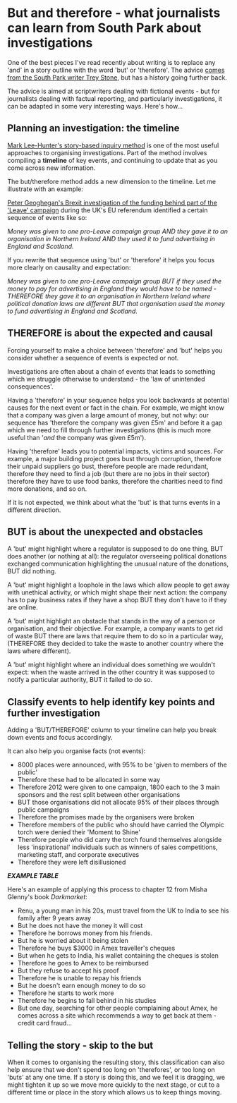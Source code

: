 # But and therefore - what journalists can learn from South Park about investigations
One of the best pieces I've read recently about writing is to replace any 'and' in a story outline with the word 'but' or 'therefore'. The advice [comes from the South Park writer Trey Stone](https://speakola.com/arts/matt-stone-trey-parker-nyu-writing-class-2014), but has a history going further back.

The advice is aimed at scriptwriters dealing with fictional events - but for journalists dealing with factual reporting, and particularly investigations, it can be adapted in some very interesting ways. Here's how...

## Planning an investigation: the timeline

[Mark Lee-Hunter's story-based inquiry method](https://unesdoc.unesco.org/ark:/48223/pf0000193078) is one of the most useful approaches to organising investigations. Part of the method involves compiling a **timeline** of key events, and continuing to update that as you come across new information.

The but/therefore method adds a new dimension to the timeline. Let me illustrate with an example:

[Peter Geoghegan's Brexit investigation of the funding behind part of the 'Leave' campaign](https://www.opendemocracy.net/en/dark-money-investigations/revealed-dark-money-brexit-ads-flooding-social-media/) during the UK's EU referendum identified a certain sequence of events like so:

*Money was given to one pro-Leave campaign group AND they gave it to an organisation in Northern Ireland AND they used it to fund advertising in England and Scotland.*

If you rewrite that sequence using 'but' or 'therefore' it helps you focus more clearly on causality and expectation:

*Money was given to one pro-Leave campaign group BUT if they used the money to pay for advertising in England they would have to be named - THEREFORE they gave it to an organisation in Northern Ireland where political donation laws are different BUT that organisation used the money to fund advertising in England and Scotland.*

## THEREFORE is about the expected and causal

Forcing yourself to make a choice between 'therefore' and 'but' helps you consider whether a sequence of events is expected or not.

Investigations are often about a chain of events that leads to something which we struggle otherwise to understand - the 'law of unintended consequences'.

Having a 'therefore' in your sequence helps you look backwards at potential causes for the next event or fact in the chain. For example, we might know that a company was given a large amount of money, but not why: our sequence has 'therefore the company was given £5m' and before it a gap which we need to fill through further investigations (this is much more useful than '*and* the company was given £5m').

Having 'therefore' leads you to potential impacts, victims and sources. For example, a major building project goes bust through corruption, therefore their unpaid suppliers go bust, therefore people are made redundant, therefore they need to find a job (but there are no jobs in their sector) therefore they have to use food banks, therefore the charities need to find more donations, and so on.

If it is not expected, we think about what the 'but' is that turns events in a different direction.

## BUT is about the unexpected and obstacles

A 'but' might highlight where a regulator is supposed to do one thing, BUT does another (or nothing at all): the regulator overseeing political donations exchanged communication highlighting the unusual nature of the donations, BUT did nothing.

A 'but' might highlight a loophole in the laws which allow people to get away with unethical activity, or which might shape their next action: the company has to pay business rates if they have a shop BUT they don't have to if they are online.

A 'but' might highlight an obstacle that stands in the way of a person or organisation, and their objective. For example, a company wants to get rid of waste BUT there are laws that require them to do so in a particular way, (THEREFORE they decided to take the waste to another country where the laws where different).

A 'but' might highlight where an individual does something we wouldn't expect: when the waste arrived in the other country it was supposed to notify a particular authority, BUT it failed to do so.


## Classify events to help identify key points and further investigation

Adding a 'BUT/THEREFORE' column to your timeline can help you break down events and focus accordingly.

It can also help you organise facts (not events):

- 8000 places were announced, with 95% to be 'given to members of the public'
- Therefore these had to be allocated in some way
- Therefore 2012 were given to one campaign, 1800 each to the 3 main sponsors and the rest split between other organisations
- BUT those organisations did not allocate 95% of their places through public campaigns
- Therefore the promises made by the organisers were broken
- Therefore members of the public who should have carried the Olympic torch were denied their 'Moment to Shine'
- Therefore people who did carry the torch found themselves alongside less 'inspirational' individuals such as winners of sales competitions, marketing staff, and corporate executives
- Therefore they were left disillusioned

***EXAMPLE TABLE***

Here's an example of applying this process to chapter 12 from Misha Glenny's book *Darkmarket*:

- Renu, a young man in his 20s, must travel from the UK to India to see his family after 9 years away
- But he does not have the money it will cost
- Therefore he borrows money from his friends.
- But he is worried about it being stolen
- Therefore he buys $3000 in Amex traveller's cheques
- But when he gets to India, his wallet containing the cheques is stolen
- Therefore he goes to Amex to be reimbursed
- But they refuse to accept his proof
- Therefore he is unable to repay his friends
- But he doesn't earn enough money to do so
- Therefore he starts to work more
- Therefore he begins to fall behind in his studies
- But one day, searching for other people complaining about Amex, he comes across a site which recommends a way to get back at them - credit card fraud...

## Telling the story - skip to the but

When it comes to organising the resulting story, this classification can also help ensure that we don't spend too long on 'therefores', or too long on 'buts' at any one time. If a story is doing this, and we feel it is dragging, we might tighten it up so we move more quickly to the next stage, or cut to a different time or place in the story which allows us to keep things moving.
